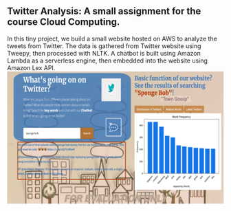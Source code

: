 ## Twitter Analysis: A small assignment for the course Cloud Computing.

In this tiny project, we build a small website hosted on AWS to analyze the tweets from Twitter. The data is gathered from Twitter website using Tweepy, then processed with NLTK. A chatbot is built using Amazon Lambda as a serverless engine, then embedded into the website using Amazon Lex API.
![](./homepage.png)